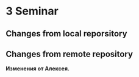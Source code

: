 # 3 Seminar

## Changes from local reporsitory


## Changes from remote repository

**Изменения от Алексея.**  
